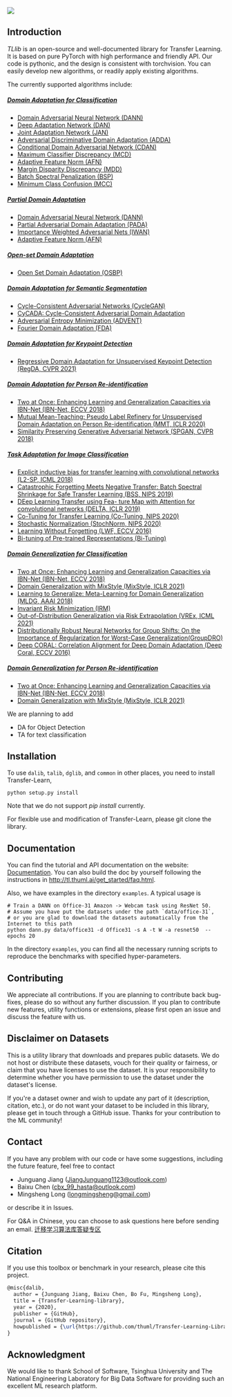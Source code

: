 <img src="https://github.com/thuml/Transfer-Learning-Library/blob/master/TransLearn.png"/>

## Introduction
*TLlib* is an open-source and well-documented library for Transfer Learning. It is based on pure PyTorch with high performance and friendly API. Our code is pythonic, and the design is consistent with torchvision. You can easily develop new algorithms, or readily apply existing algorithms.

The currently supported algorithms include:

##### [Domain Adaptation for Classification](/examples/domain_adaptation/image_classification)
- [Domain Adversarial Neural Network (DANN)](https://arxiv.org/abs/1505.07818)
- [Deep Adaptation Network (DAN)](https://arxiv.org/pdf/1502.02791)
- [Joint Adaptation Network (JAN)](https://arxiv.org/abs/1605.06636)
- [Adversarial Discriminative Domain Adaptation (ADDA)](https://arxiv.org/pdf/1702.05464.pdf)
- [Conditional Domain Adversarial Network (CDAN)](https://arxiv.org/abs/1705.10667)
- [Maximum Classifier Discrepancy (MCD)](https://arxiv.org/abs/1712.02560)
- [Adaptive Feature Norm (AFN)](https://arxiv.org/pdf/1811.07456v2.pdf)
- [Margin Disparity Discrepancy (MDD)](https://arxiv.org/abs/1904.05801)
- [Batch Spectral Penalization (BSP)](http://ise.thss.tsinghua.edu.cn/~mlong/doc/batch-spectral-penalization-icml19.pdf)
- [Minimum Class Confusion (MCC)](https://arxiv.org/abs/1912.03699)

##### [Partial Domain Adaptation](/examples/domain_adaptation/partial_domain_adaptation/)
- [Domain Adversarial Neural Network (DANN)](https://arxiv.org/abs/1505.07818)
- [Partial Adversarial Domain Adaptation (PADA)](https://arxiv.org/abs/1808.04205)
- [Importance Weighted Adversarial Nets (IWAN)](https://arxiv.org/abs/1803.09210)
- [Adaptive Feature Norm (AFN)](https://arxiv.org/pdf/1811.07456v2.pdf)

##### [Open-set Domain Adaptation](/examples/domain_adaptation/openset_domain_adaptation/)
- [Open Set Domain Adaptation (OSBP)](https://arxiv.org/abs/1804.10427)

##### [Domain Adaptation for Semantic Segmentation](/examples/domain_adaptation/semantic_segmentation/)
- [Cycle-Consistent Adversarial Networks (CycleGAN)](https://arxiv.org/pdf/1703.10593.pdf)
- [CyCADA: Cycle-Consistent Adversarial Domain Adaptation](https://arxiv.org/abs/1711.03213)
- [Adversarial Entropy Minimization (ADVENT)](https://arxiv.org/abs/1811.12833)
- [Fourier Domain Adaptation (FDA)](https://arxiv.org/abs/2004.05498)

##### [Domain Adaptation for Keypoint Detection](/examples/domain_adaptation/keypoint_detection)
- [Regressive Domain Adaptation for Unsupervised Keypoint Detection (RegDA, CVPR 2021)](http://ise.thss.tsinghua.edu.cn/~mlong/doc/regressive-domain-adaptation-cvpr21.pdf)

##### [Domain Adaptation for Person Re-identification](/examples/domain_adaptation/re_identification/)
- [Two at Once: Enhancing Learning and Generalization Capacities via IBN-Net (IBN-Net, ECCV 2018)](https://openaccess.thecvf.com/content_ECCV_2018/papers/Xingang_Pan_Two_at_Once_ECCV_2018_paper.pdf)
- [Mutual Mean-Teaching: Pseudo Label Refinery for Unsupervised Domain Adaptation on Person Re-identification (MMT, ICLR 2020)](https://arxiv.org/abs/2001.01526)
- [Similarity Preserving Generative Adversarial Network (SPGAN, CVPR 2018)](https://arxiv.org/pdf/1811.10551.pdf)

##### [Task Adaptation for Image Classification](/examples/task_adaptation/image_classification/)
- [Explicit inductive bias for transfer learning with convolutional networks
    (L2-SP, ICML 2018)](https://arxiv.org/abs/1802.01483)
- [Catastrophic Forgetting Meets Negative Transfer: Batch Spectral Shrinkage for Safe Transfer Learning (BSS, NIPS 2019)](https://proceedings.neurips.cc/paper/2019/file/c6bff625bdb0393992c9d4db0c6bbe45-Paper.pdf)
- [DEep Learning Transfer using Fea- ture Map with Attention for convolutional networks (DELTA, ICLR 2019)](https://openreview.net/pdf?id=rkgbwsAcYm)
- [Co-Tuning for Transfer Learning (Co-Tuning, NIPS 2020)](http://ise.thss.tsinghua.edu.cn/~mlong/doc/co-tuning-for-transfer-learning-nips20.pdf)
- [Stochastic Normalization (StochNorm, NIPS 2020)](https://papers.nips.cc/paper/2020/file/bc573864331a9e42e4511de6f678aa83-Paper.pdf)
- [Learning Without Forgetting (LWF, ECCV 2016)](https://arxiv.org/abs/1606.09282)
- [Bi-tuning of Pre-trained Representations (Bi-Tuning)](https://arxiv.org/abs/2011.06182?utm_source=feedburner&utm_medium=feed&utm_campaign=Feed%3A+arxiv%2FQSXk+%28ExcitingAds%21+cs+updates+on+arXiv.org%29)

##### [Domain Generalization for Classification](/examples/domain_generalization/image_classification/)
- [Two at Once: Enhancing Learning and Generalization Capacities via IBN-Net (IBN-Net, ECCV 2018)](https://openaccess.thecvf.com/content_ECCV_2018/papers/Xingang_Pan_Two_at_Once_ECCV_2018_paper.pdf)
- [Domain Generalization with MixStyle (MixStyle, ICLR 2021)](https://arxiv.org/abs/2104.02008)
- [Learning to Generalize: Meta-Learning for Domain Generalization (MLDG, AAAI 2018)](https://arxiv.org/pdf/1710.03463.pdf)
- [Invariant Risk Minimization (IRM)](https://arxiv.org/abs/1907.02893)
- [Out-of-Distribution Generalization via Risk Extrapolation (VREx, ICML 2021)](https://arxiv.org/abs/2003.00688)
- [Distributionally Robust Neural Networks for Group Shifts: On the Importance of Regularization for Worst-Case Generalization(GroupDRO)](https://arxiv.org/abs/1911.08731)
- [Deep CORAL: Correlation Alignment for Deep Domain Adaptation (Deep Coral, ECCV 2016)](https://arxiv.org/abs/1607.01719)

##### [Domain Generalization for Person Re-identification](/examples/domain_generalization/re_identification/)
- [Two at Once: Enhancing Learning and Generalization Capacities via IBN-Net (IBN-Net, ECCV 2018)](https://openaccess.thecvf.com/content_ECCV_2018/papers/Xingang_Pan_Two_at_Once_ECCV_2018_paper.pdf)
- [Domain Generalization with MixStyle (MixStyle, ICLR 2021)](https://arxiv.org/abs/2104.02008)

We are planning to add
- DA for Object Detection
- TA for text classification

## Installation

To use ``dalib``, ``talib``, ``dglib``, and ``common`` in other places, you need to install Transfer-Learn,
```shell
python setup.py install
```
Note that we do not support *pip install* currently.

For flexible use and modification of Transfer-Learn, please git clone the library.


## Documentation
You can find the tutorial and API documentation on the website: [Documentation](http://tl.thuml.ai/). You can also build the doc by yourself following the instructions in http://tl.thuml.ai/get_started/faq.html.

Also, we have examples in the directory `examples`. A typical usage is 
```shell script
# Train a DANN on Office-31 Amazon -> Webcam task using ResNet 50.
# Assume you have put the datasets under the path `data/office-31`, 
# or you are glad to download the datasets automatically from the Internet to this path
python dann.py data/office31 -d Office31 -s A -t W -a resnet50  --epochs 20
```

In the directory `examples`, you can find all the necessary running scripts to reproduce the benchmarks with specified hyper-parameters.

## Contributing
We appreciate all contributions. If you are planning to contribute back bug-fixes, please do so without any further discussion. If you plan to contribute new features, utility functions or extensions, please first open an issue and discuss the feature with us. 

## Disclaimer on Datasets

This is a utility library that downloads and prepares public datasets. We do not host or distribute these datasets, vouch for their quality or fairness, or claim that you have licenses to use the dataset. It is your responsibility to determine whether you have permission to use the dataset under the dataset's license.

If you're a dataset owner and wish to update any part of it (description, citation, etc.), or do not want your dataset to be included in this library, please get in touch through a GitHub issue. Thanks for your contribution to the ML community!


## Contact
If you have any problem with our code or have some suggestions, including the future feature, feel free to contact 
- Junguang Jiang (JiangJunguang1123@outlook.com)
- Baixu Chen (cbx_99_hasta@outlook.com)
- Mingsheng Long (longmingsheng@gmail.com)

or describe it in Issues.

For Q&A in Chinese, you can choose to ask questions here before sending an email. [迁移学习算法库答疑专区](https://zhuanlan.zhihu.com/p/248104070)

## Citation

If you use this toolbox or benchmark in your research, please cite this project. 

```latex
@misc{dalib,
  author = {Junguang Jiang, Baixu Chen, Bo Fu, Mingsheng Long},
  title = {Transfer-Learning-library},
  year = {2020},
  publisher = {GitHub},
  journal = {GitHub repository},
  howpublished = {\url{https://github.com/thuml/Transfer-Learning-Library}},
}
```

## Acknowledgment

We would like to thank School of Software, Tsinghua University and The National Engineering Laboratory for Big Data Software for providing such an excellent ML research platform.

